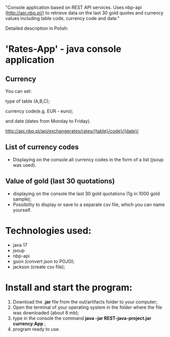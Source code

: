 "Console application based on REST API services. Uses nbp-api (http://api.nbp.pl/) to retrieve data on the last 30 gold quotes and currency values including table code, currency code and date."

Detailed description in Polish:

# 'Rates-App' - java console application



## Currency

You can set:

type of table (A,B,C);

currency code(e.g. EUR - euro); 

and date (dates from Monday to Friday).

http://api.nbp.pl/api/exchangerates/rates/{table}/code}/{date}/


## List of currency codes

- Displaying on the console all currency codes in the form of a list (jsoup was used).


## Value of gold (last 30 quotations)

- displaying on the console the last 30 gold quotations (1g in 1000 gold sample);
- Possibility to display or save to a separate csv file, which you can name yourself.

# Technologies used:

- java 17
- jsoup
- nbp-api
- gson (convert json to POJO);
- jackson (create csv file);

# Install and start the program:

1. Download the **.jar** file from the out/artifacts folder to your computer;
2. Open the terminal of your operating system in the folder where the file was downloaded (about 8 mb);
4. type in the console the command **java -jar REST-java-project.jar currency.App** ;
5. program ready to use.

